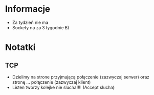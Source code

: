 # Informacje

- Za tydzień nie ma
- Sockety na za 3 tygodnie B)

# Notatki

## TCP
- Dzielimy na strone przyjmującą połączenie (zazwyczaj serwer)
oraz stronę ... połączenie (zazwyczaj klient)
- Listen tworzy kolejke nie slucha!!!! (Accept slucha)
